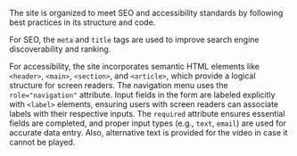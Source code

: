 The site is organized to meet SEO and accessibility standards by following best
practices in its structure and code.

For SEO, the `meta` and `title` tags are used to improve search
engine discoverability and ranking.

For accessibility, the site incorporates semantic HTML
elements like `<header>`, `<main>`, `<section>`, and `<article>`, which provide
a logical structure for screen readers. The navigation menu uses the `role="navigation"`
attribute. Input fields in the form are labeled explicitly with `<label>` elements,
ensuring users with screen readers can associate labels with their respective inputs. The `required` attribute
ensures essential fields are completed, and proper input types (e.g., `text`, `email`)
are used for accurate data entry. Also, alternative text is provided for
the video in case it cannot be played.